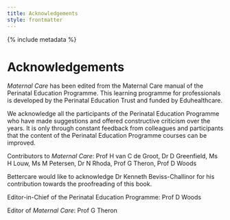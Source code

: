 ```yaml
---
title: Acknowledgements
style: frontmatter
---
```


{% include metadata %}

# Acknowledgements

*Maternal Care* has been edited from the Maternal Care manual of the Perinatal Education Programme. This learning programme for professionals is developed by the Perinatal Education Trust and funded by Eduhealthcare.

We acknowledge all the participants of the Perinatal Education Programme who have made suggestions and offered constructive criticism over the years. It is only through constant feedback from colleagues and participants that the content of the Perinatal Education Programme courses can be improved.

Contributors to *Maternal Care*: Prof H van C de Groot, Dr D Greenfield, Ms H Louw, Ms M Petersen, Dr N Rhoda, Prof G Theron, Prof D Woods

Bettercare would like to acknowledge Dr Kenneth Beviss-Challinor for his contribution towards the proofreading of this book.

Editor-in-Chief of the Perinatal Education Programme: Prof D Woods

Editor of *Maternal Care*: Prof G Theron
